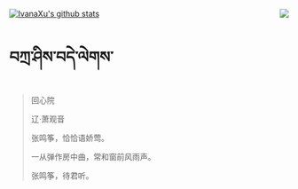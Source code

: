 [![IvanaXu's github stats](https://github-readme-stats.vercel.app/api?username=IvanaXu&show_icons=true&theme=vue-dark)](https://github.com/anuraghazra/github-readme-stats)
<img align="right" src="https://github-readme-stats.vercel.app/api/top-langs/?username=IvanaXu&langs_count=3&theme=graywhite" />
# བཀྲ་ཤིས་བདེ་ལེགས་
> 回心院
>
> 辽·萧观音
>
> 张鸣筝，恰恰语娇莺。
> 
> 一从弹作房中曲，常和窗前风雨声。
> 
> 张鸣筝，待君听。